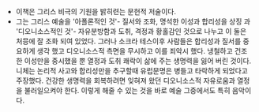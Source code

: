- 이책은  그리스 비극의 기원을 밝히련는 문헌적 저술이다.
- 그는 그리스 예술을 '아폴론적인 것'- 질서와 조화, 명석한 이성과 합리성을 상징 과 '디오니소스적인 것'- 자유분방함과 도취, 격정과 황홀감인 것으로 나누고 이 둘은 처믕에 잘 조화 되여 있었다. 그러나 소크라 테스이후 사람들은 합리성과 질서를 중요하게 생각 했고 디오니소스적 측면을 무시하고 이를 죄악시 했다. 냉철하고 건조한 이성만을 중시했을 뿐 열정과 도취 쾌락이 삶에 주는 생명력을 잃어 버린 것이다. 니체는 논리적 사고와 합리성만을 추구할때 유럽문명은 병들고 타락하게 되었다고 주장했다. 건강한 생명력을 회복하려면 잊혀져 왔던 디오니소스적 자유로움과 열정을 불러일으켜야 한다. 이렇게 해줄 수 있는 것을 바로 예술 그중에서도 특히 음악이다.
